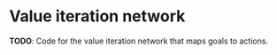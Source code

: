 # Value iteration network

**TODO**: Code for the value iteration network that maps goals to actions.
